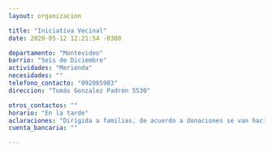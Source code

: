 ```yaml
---
layout: organizacion

title: "Iniciativa Vecinal"
date: 2020-05-12 12:21:54 -0300

departamento: "Montevideo"
barrio: "Seis de Diciembre"
actividades: "Merienda"
necesidades: ""
telefono_contacto: "092085983"
direccion: "Tomás Gonzalez Padrón 5530"

otros_contactos: ""
horario: "En la tarde"
aclaraciones: "Dirigida a familias, de acuerdo a donaciones se van haciendo las meriendas."
cuenta_bancaria: ""

---
```


